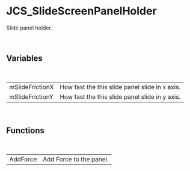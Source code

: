 <!--
   - $File: JCS_SlideScreenPanelHolder.html $
   - $Date: 2018-10-01 18:32:39 $
   - $Revision: $
   - $Creator: Jen-Chieh Shen $
   - $Notice: See LICENSE.txt for modification and distribution information
   -                   Copyright © 2018 by Shen, Jen-Chieh $
-->


<div id="content-header">
  <h1>JCS_SlideScreenPanelHolder</h1>
</div>

<p>
  Slide panel holder.
</p>


<br/>
<h2>Variables</h2>
<br/>

<table>
  <tr>
    <td>mSlideFrictionX</td>
    <td>How fast the this slide panel slide in x axis.</td>
  </tr>
  <tr>
    <td>mSlideFrictionY</td>
    <td>How fast the this slide panel slide in y axis.</td>
  </tr>
</table>


<br/>
<h2>Functions</h2>
<br/>

<table>
  <tr>
    <td>AddForce</td>
    <td>Add Force to the panel.</td>
  </tr>
</table>
